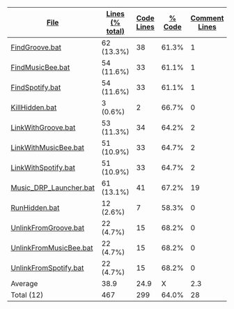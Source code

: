 
|[File](https://github.com/jojo2357/Music-Discord-Rich-Presence/tree/master/statistics%2Fbatch%2Fname_descending.md%2F)|[Lines (% total)](https://github.com/jojo2357/Music-Discord-Rich-Presence/tree/master/statistics%2Fbatch%2Flines_descending.md%2F)|[Code Lines](https://github.com/jojo2357/Music-Discord-Rich-Presence/tree/master/statistics%2Fbatch%2Fcode_descending.md%2F)|[% Code](https://github.com/jojo2357/Music-Discord-Rich-Presence/tree/master/statistics%2Fbatch%2Fproportion_code_descending.md%2F)|[Comment Lines](https://github.com/jojo2357/Music-Discord-Rich-Presence/tree/master/statistics%2Fbatch%2Fcomments_descending.md%2F)|[% Comment](https://github.com/jojo2357/Music-Discord-Rich-Presence/tree/master/statistics%2Fbatch%2Fproportion_comments_descending.md%2F)|[Blank Lines](https://github.com/jojo2357/Music-Discord-Rich-Presence/tree/master/statistics%2Fbatch%2Fblanks_descending.md%2F)|[% Blank](https://github.com/jojo2357/Music-Discord-Rich-Presence/tree/master/statistics%2Fbatch%2Fproportion_blanks_descending.md%2F)|
| --- | --- | --- | --- | --- | --- | --- | --- |
|[FindGroove.bat](https://github.com/jojo2357/Music-Discord-Rich-Presence/tree/master/GroovyRP%2Fbin%2FRelease%2FFindGroove.bat)|62 (13.3%)|38|61.3%|1|1.6%|23|37.1%|
|[FindMusicBee.bat](https://github.com/jojo2357/Music-Discord-Rich-Presence/tree/master/GroovyRP%2Fbin%2FRelease%2FFindMusicBee.bat)|54 (11.6%)|33|61.1%|1|1.9%|20|37.0%|
|[FindSpotify.bat](https://github.com/jojo2357/Music-Discord-Rich-Presence/tree/master/GroovyRP%2Fbin%2FRelease%2FFindSpotify.bat)|54 (11.6%)|33|61.1%|1|1.9%|20|37.0%|
|[KillHidden.bat](https://github.com/jojo2357/Music-Discord-Rich-Presence/tree/master/GroovyRP%2Fbin%2FRelease%2FKillHidden.bat)|3 (0.6%)|2|66.7%|0|0.0%|1|33.3%|
|[LinkWithGroove.bat](https://github.com/jojo2357/Music-Discord-Rich-Presence/tree/master/GroovyRP%2Fbin%2FRelease%2FLinkWithGroove.bat)|53 (11.3%)|34|64.2%|2|3.8%|17|32.1%|
|[LinkWithMusicBee.bat](https://github.com/jojo2357/Music-Discord-Rich-Presence/tree/master/GroovyRP%2Fbin%2FRelease%2FLinkWithMusicBee.bat)|51 (10.9%)|33|64.7%|2|3.9%|16|31.4%|
|[LinkWithSpotify.bat](https://github.com/jojo2357/Music-Discord-Rich-Presence/tree/master/GroovyRP%2Fbin%2FRelease%2FLinkWithSpotify.bat)|51 (10.9%)|33|64.7%|2|3.9%|16|31.4%|
|[Music_DRP_Launcher.bat](https://github.com/jojo2357/Music-Discord-Rich-Presence/tree/master/Music_DRP_Launcher.bat)|61 (13.1%)|41|67.2%|19|31.1%|1|1.6%|
|[RunHidden.bat](https://github.com/jojo2357/Music-Discord-Rich-Presence/tree/master/GroovyRP%2Fbin%2FRelease%2FRunHidden.bat)|12 (2.6%)|7|58.3%|0|0.0%|5|41.7%|
|[UnlinkFromGroove.bat](https://github.com/jojo2357/Music-Discord-Rich-Presence/tree/master/GroovyRP%2Fbin%2FRelease%2FUnlinkFromGroove.bat)|22 (4.7%)|15|68.2%|0|0.0%|7|31.8%|
|[UnlinkFromMusicBee.bat](https://github.com/jojo2357/Music-Discord-Rich-Presence/tree/master/GroovyRP%2Fbin%2FRelease%2FUnlinkFromMusicBee.bat)|22 (4.7%)|15|68.2%|0|0.0%|7|31.8%|
|[UnlinkFromSpotify.bat](https://github.com/jojo2357/Music-Discord-Rich-Presence/tree/master/GroovyRP%2Fbin%2FRelease%2FUnlinkFromSpotify.bat)|22 (4.7%)|15|68.2%|0|0.0%|7|31.8%|
|Average |38.9|24.9|X|2.3|X|11.7|X|
|Total (12)|467|299|64.0%|28| 6.0%|140|30.0%|